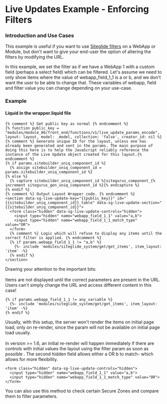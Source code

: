 # Live Updates Example - Enforcing Filters

### Introduction and Use Cases <a href="#introduction-and-use-cases" id="introduction-and-use-cases"></a>

This example is useful if you want to use [Siteglide filters](../../../webapps/layouts/searching-advanced-filtering.md) on a WebApp or Module, but don't want to give your end-user the option of altering the filters by modifying the URL.

In this example, we set the filter as if we have a WebApp 1 with a custom field (perhaps a select field) which can be filtered. Let's assume we need to only show items where the value of webapp\_field\_1\_1 is a or b, and we don't want the user to be able to change that. These variables of webapp, field and filter value you can change depending on your use-case.

### Example <a href="#example" id="example"></a>

#### Liquid in the wrapper.liquid file <a href="#liquid-in-the-wrapperliquid-file" id="liquid-in-the-wrapperliquid-file"></a>

```liquid
{% comment %} Get public key as normal {% endcomment %}
{% function public_key = "modules/module_86/front_end/functions/v1/live_update_params_encode", layout: layout, model: _model, collection: 'false', creator_id: nil %}
{% comment %} Generate unique ID for the layout, unless one has already been generated and sent in the params. The main purpose of doing this here is to help the JavaScript reliably reference the instance of the Live Update object created for this layout.{% endcomment %}
{% if params.sitebuilder_uniq_component_id %}
  {% assign sitebuilder_uniq_component_id = params.sitebuilder_uniq_component_id %}
{% else %}
  {% capture sitebuilder_uniq_component_id %}sitegurus_component_{% increment sitegurus_gen_uniq_component_id %}{% endcapture %}
{% endif %}
{% comment %} Output Layout Wrapper code. {% endcomment %}
<section data-sg-live-update-key="{{public_key}}" id="{{sitebuilder_uniq_component_id}}_table" data-sg-live-update-section="{{sitebuilder_uniq_component_id}}">
  <form class="hidden" data-sg-live-update-controls="hidden">
    <input type="hidden" name="webapp_field_1_1" value="a,b">
    <input type="hidden" name="webapp_field_1_1_match_type" value="OR">
  </form>
  {% comment %} Logic which will refuse to display any items until the correct filter is applied. {% endcomment %}
  {% if params.webapp_field_1_1 != "a,b" %}
    {%- include 'modules/siteglide_system/get/get_items', item_layout: 'item' -%}
  {% endif %}
</section>
```

Drawing your attention to the important bits: \
\
Items are not displayed until the correct parameters are present in the URL. Users can't simply change the URL and access different content in this case!

```
{% if params.webapp_field_1_1 != any_variable %}
  {%- include 'modules/siteglide_system/get/get_items', item_layout: 'item' -%}
{% endif %}
```

Usually, with this setup, the server won't render the items on initial page load, only on re-render, since the param will not be available on initial page load usually.\
\
In version >= 1.6, an initial re-render will happen immediately if there are controls with initial values the layout using the filter param as soon as possible . The second hidden field allows either a OR b to match- which allows for more flexibility.&#x20;

```
<form class="hidden" data-sg-live-update-controls="hidden">   
  <input type="hidden" name="webapp_field_1_1" value="a,b">
  <input type="hidden" name="webapp_field_1_1_match_type" value="OR">
</form>
```

You can also use this method to check certain Secure Zones and compare them to filter parameters.
